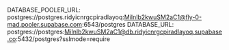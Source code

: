 DATABASE_POOLER_URL: postgres://postgres.ridyicnrgcpiradlayoq:MiInlb2kwuSM2aC1@fly-0-mad.pooler.supabase.com:6543/postgres
DATABASE_URL: postgres://postgres:MiInlb2kwuSM2aC1@db.ridyicnrgcpiradlayoq.supabase.co:5432/postgres?sslmode=require
